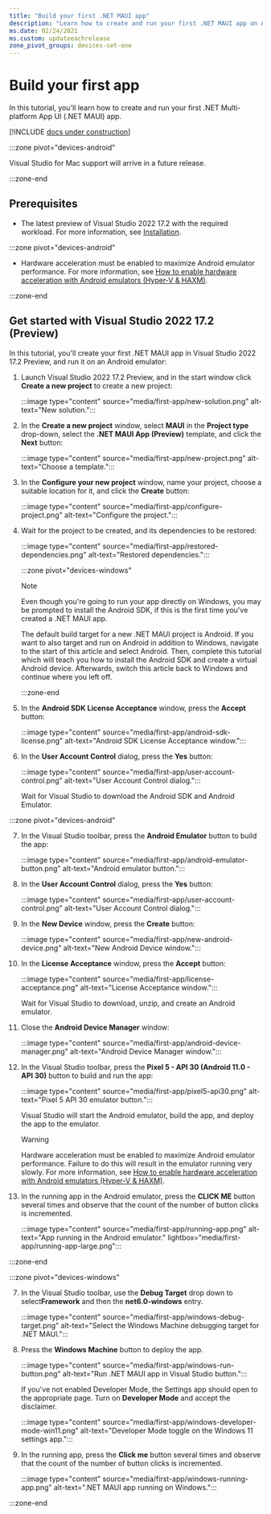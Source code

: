 ```yaml
---
title: "Build your first .NET MAUI app"
description: "Learn how to create and run your first .NET MAUI app on Android."
ms.date: 02/24/2021
ms.custom: updateeachrelease
zone_pivot_groups: devices-set-one
---
```


<!-- zone_pivot_groups: preview-platforms -->

# Build your first app

In this tutorial, you'll learn how to create and run your first .NET Multi-platform App UI (.NET MAUI) app.

[!INCLUDE [docs under construction](~/includes/preview-note.md)]

:::zone pivot="devices-android"

Visual Studio for Mac support will arrive in a future release.

:::zone-end

<!-- ::: zone pivot="windows" -->

## Prerequisites

- The latest preview of Visual Studio 2022 17.2 with the required workload. For more information, see [Installation](installation.md).

:::zone pivot="devices-android"

- Hardware acceleration must be enabled to maximize Android emulator performance. For more information, see [How to enable hardware acceleration with Android emulators (Hyper-V & HAXM)](~/android/emulator/hardware-acceleration.md).

:::zone-end

## Get started with Visual Studio 2022 17.2 (Preview)

In this tutorial, you'll create your first .NET MAUI app in Visual Studio 2022 17.2 Preview, and run it on an Android emulator:

01. Launch Visual Studio 2022 17.2 Preview, and in the start window click **Create a new project** to create a new project:

    :::image type="content" source="media/first-app/new-solution.png" alt-text="New solution.":::

01. In the **Create a new project** window, select **MAUI** in the **Project type** drop-down, select the **.NET MAUI App (Preview)** template, and click the **Next** button:

    :::image type="content" source="media/first-app/new-project.png" alt-text="Choose a template.":::

01. In the **Configure your new project** window, name your project, choose a suitable location for it, and click the **Create** button:

    :::image type="content" source="media/first-app/configure-project.png" alt-text="Configure the project.":::

01. Wait for the project to be created, and its dependencies to be restored:

    :::image type="content" source="media/first-app/restored-dependencies.png" alt-text="Restored dependencies.":::

    :::zone pivot="devices-windows"

    > [!NOTE]
    > Even though you're going to run your app directly on Windows, you may be prompted to install the Android SDK, if this is the first time you've created a .NET MAUI app.
    >
    > The default build target for a new .NET MAUI project is Android. If you want to also target and run on Android in addition to Windows, navigate to the start of this article and select Android. Then, complete this tutorial which will teach you how to install the Android SDK and create a virtual Android device. Afterwards, switch this article back to Windows and continue where you left off.

    :::zone-end

01. In the **Android SDK License Acceptance** window, press the **Accept** button:

    :::image type="content" source="media/first-app/android-sdk-license.png" alt-text="Android SDK License Acceptance window.":::

01. In the **User Account Control** dialog, press the **Yes** button:

    :::image type="content" source="media/first-app/user-account-control.png" alt-text="User Account Control dialog.":::

    Wait for Visual Studio to download the Android SDK and Android Emulator.

:::zone pivot="devices-android"

<!-- markdownlint-disable MD029 -->
07. In the Visual Studio toolbar, press the **Android Emulator** button to build the app:

    :::image type="content" source="media/first-app/android-emulator-button.png" alt-text="Android emulator button.":::

    <!-- markdownlint-enable MD029 -->

01. In the **User Account Control** dialog, press the **Yes** button:

    :::image type="content" source="media/first-app/user-account-control.png" alt-text="User Account Control dialog.":::

01. In the **New Device** window, press the **Create** button:

    :::image type="content" source="media/first-app/new-android-device.png" alt-text="New Android Device window.":::

01. In the **License Acceptance** window, press the **Accept** button:

    :::image type="content" source="media/first-app/license-acceptance.png" alt-text="License Acceptance window.":::

    Wait for Visual Studio to download, unzip, and create an Android emulator.

01. Close the **Android Device Manager** window:

    :::image type="content" source="media/first-app/android-device-manager.png" alt-text="Android Device Manager window.":::

01. In the Visual Studio toolbar, press the **Pixel 5 - API 30 (Android 11.0 - API 30)** button to build and run the app:

    :::image type="content" source="media/first-app/pixel5-api30.png" alt-text="Pixel 5 API 30 emulator button.":::

    Visual Studio will start the Android emulator, build the app, and deploy the app to the emulator.

    > [!WARNING]
    > Hardware acceleration must be enabled to maximize Android emulator performance. Failure to do this will result in the emulator running very slowly. For more information, see [How to enable hardware acceleration with Android emulators (Hyper-V & HAXM)](~/android/emulator/hardware-acceleration.md).

01. In the running app in the Android emulator, press the **CLICK ME** button several times and observe that the count of the number of button clicks is incremented.

    :::image type="content" source="media/first-app/running-app.png" alt-text="App running in the Android emulator." lightbox="media/first-app/running-app-large.png":::

:::zone-end

:::zone pivot="devices-windows"

<!-- markdownlint-disable MD029 -->
07. In the Visual Studio toolbar, use the **Debug Target** drop down to select**Framework** and then the **net6.0-windows** entry.

    :::image type="content" source="media/first-app/windows-debug-target.png" alt-text="Select the Windows Machine debugging target for .NET MAUI.":::

    <!-- markdownlint-enable MD029 -->

01. Press the **Windows Machine** button to deploy the app.

    :::image type="content" source="media/first-app/windows-run-button.png" alt-text="Run .NET MAUI app in Visual Studio button.":::

    If you've not enabled Developer Mode, the Settings app should open to the appropriate page. Turn on **Developer Mode** and accept the disclaimer.

    :::image type="content" source="media/first-app/windows-developer-mode-win11.png" alt-text="Developer Mode toggle on the Windows 11 settings app.":::

01. In the running app, press the **Click me** button several times and observe that the count of the number of button clicks is incremented.

    :::image type="content" source="media/first-app/windows-running-app.png" alt-text=".NET MAUI app running on Windows.":::

:::zone-end
<!-- ## Build and debug iOS apps

If, while connecting Visual Studio to your Mac through Xamarin Mac Agent (XMA), you are prompted to install a different version of the SDK, you can ignore the prompt since it refers to a legacy version of XMA.

> [!NOTE]
> Visual Studio 2022 can only currently deploy .NET MAUI iOS apps to the iOS simulator, and not to physical devices.

::: zone-end
::: zone pivot="dotnet-cli"

## Prerequisites

- The latest preview of Visual Studio 2022, with the required workloads. For more information, see [Installation](installation.md).
- A configured Android emulator.

## Get started with .NET command-line interface

In this tutorial, you'll create and run your first .NET MAUI app using the .NET command-line interface (CLI):

01. In the .NET CLI, create a new .NET MAUI app:

    ```dotnetcli
    dotnet new maui -n HelloMauiPreview
    ```

01. In the .NET CLI, change directory to the newly created project:

    ```dotnetcli
    cd HelloMauiPreview
    ```

01. In the .NET CLI, change directory to the single project and restore its dependencies:

    ```dotnetcli
    cd HelloMauiPreview
    dotnet restore
    ```

01. In the .NET CLI, build and launch the app on your chosen platform:

    ```dotnetcli
    dotnet build -t:Run -f net6.0-android
    dotnet build -t:Run -f net6.0-ios
    dotnet build -t:Run -f net6.0-maccatalyst
    ```

    > [!NOTE]
    > These commands will launch the app on the default platform device, if one can be found. On Android, it's recommended to start an emulator before building and launching your app.

## Select an iOS simulator

It's possible to specify which simulator is launched and used for net6.0-ios by specifying the `_DeviceName` MSBuild property:

```dotnetcli
dotnet build -t:Run -f net6.0-ios -p:_DeviceName=:v2:udid=<UDID>
```

You can retrieve a list of possible unique device id (UDID) values by executing the `simctl list` command:

```console
/Applications/Xcode.app/Contents/Developer/usr/bin/simctl list
```

The default iOS simulator will be launched if you don't specify a UDID.

::: zone-end

-->
